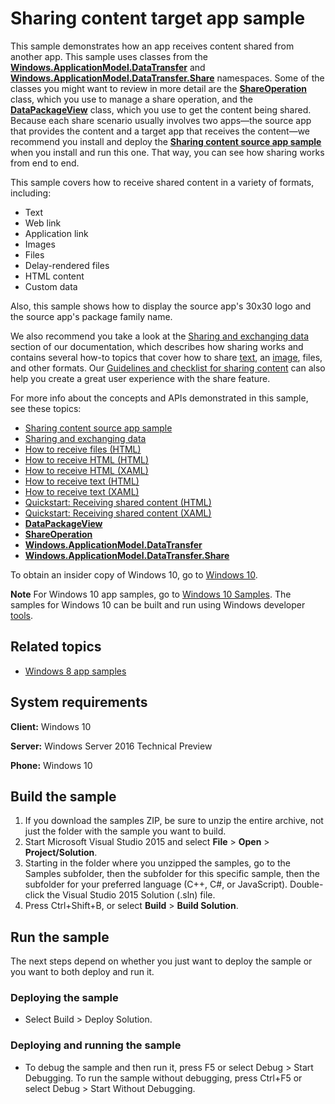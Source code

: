 <!---
  category: DeepLinksAndAppToAppCommunication 
  samplefwlink: http://go.microsoft.com/fwlink/p/?LinkId=620597&clcid=0x409
--->

# Sharing content target app sample

This sample demonstrates how an app receives content shared from another app. This sample uses classes from the [**Windows.ApplicationModel.DataTransfer**](http://msdn.microsoft.com/library/windows/apps/br205967) and [**Windows.ApplicationModel.DataTransfer.Share**](http://msdn.microsoft.com/library/windows/apps/br205989) namespaces. Some of the classes you might want to review in more detail are the [**ShareOperation**](http://msdn.microsoft.com/library/windows/apps/br205977) class, which you use to manage a share operation, and the [**DataPackageView**](http://msdn.microsoft.com/library/windows/apps/hh738408) class, which you use to get the content being shared. Because each share scenario usually involves two apps—the source app that provides the content and a target app that receives the content—we recommend you install and deploy the  [**Sharing content source app sample**](http://go.microsoft.com/fwlink/p/?linkid=231511) when you install and run this one. That way, you can see how sharing works from end to end. 

This sample covers how to receive shared content in a variety of formats, including:

- Text 
- Web link 
- Application link 
- Images 
- Files 
- Delay-rendered files 
- HTML content 
- Custom data 

Also, this sample shows how to display the source app's 30x30 logo and the source app's package family name.

We also recommend you take a look at the  [Sharing and exchanging data](http://msdn.microsoft.com/library/windows/apps/hh464923) section of our documentation, which describes how sharing works and contains several how-to topics that cover how to share [text](http://msdn.microsoft.com/library/windows/apps/hh758313), an  [image](http://msdn.microsoft.com/library/windows/apps/hh758305), files, and other formats. Our  [Guidelines and checklist for sharing content](http://msdn.microsoft.com/library/windows/apps/hh465251) can also help you create a great user experience with the share feature. 

For more info about the concepts and APIs demonstrated in this sample, see these topics:

- [Sharing content source app sample](http://go.microsoft.com/fwlink/p/?linkid=231511)
- [Sharing and exchanging data](http://msdn.microsoft.com/library/windows/apps/hh464923)
- [How to receive files (HTML)](http://msdn.microsoft.com/library/windows/apps/hh758302)
- [How to receive HTML (HTML)](http://msdn.microsoft.com/library/windows/apps/hh758303)
- [How to receive HTML (XAML)](http://msdn.microsoft.com/library/windows/apps/hh973053)
- [How to receive text (HTML)](http://msdn.microsoft.com/library/windows/apps/hh758304)
- [How to receive text (XAML)](http://msdn.microsoft.com/library/windows/apps/hh973054)
- [Quickstart: Receiving shared content (HTML)](http://msdn.microsoft.com/library/windows/apps/hh465255)
- [Quickstart: Receiving shared content (XAML)](http://msdn.microsoft.com/library/windows/apps/hh871367)
- [**DataPackageView**](http://msdn.microsoft.com/library/windows/apps/hh738408)
- [**ShareOperation**](http://msdn.microsoft.com/library/windows/apps/br205977)
- [**Windows.ApplicationModel.DataTransfer**](http://msdn.microsoft.com/library/windows/apps/br205967)
- [**Windows.ApplicationModel.DataTransfer.Share**](http://msdn.microsoft.com/library/windows/apps/br205989)



To obtain an insider copy of Windows 10, go to [Windows 10](http://insider.windows.com). 

**Note**  For Windows 10 app samples, go to  [Windows 10 Samples](https://github.com/Microsoft/Windows-universal-samples). The samples for Windows 10 can be built and run using Windows developer [tools](https://developer.windows.com).


## Related topics

- [Windows 8 app samples](http://go.microsoft.com/fwlink/p/?LinkID=227694)

## System requirements

**Client:** Windows 10

**Server:** Windows Server 2016 Technical Preview

**Phone:** Windows 10

## Build the sample

1. If you download the samples ZIP, be sure to unzip the entire archive, not just the folder with the sample you want to build. 
2. Start Microsoft Visual Studio 2015 and select **File** \> **Open** \> **Project/Solution**.
3. Starting in the folder where you unzipped the samples, go to the Samples subfolder, then the subfolder for this specific sample, then the subfolder for your preferred language (C++, C#, or JavaScript). Double-click the Visual Studio 2015 Solution (.sln) file.
4. Press Ctrl+Shift+B, or select **Build** \> **Build Solution**.

## Run the sample

The next steps depend on whether you just want to deploy the sample or you want to both deploy and run it.

### Deploying the sample

- Select Build > Deploy Solution. 

### Deploying and running the sample

- To debug the sample and then run it, press F5 or select Debug >  Start Debugging. To run the sample without debugging, press Ctrl+F5 or select Debug > Start Without Debugging. 
